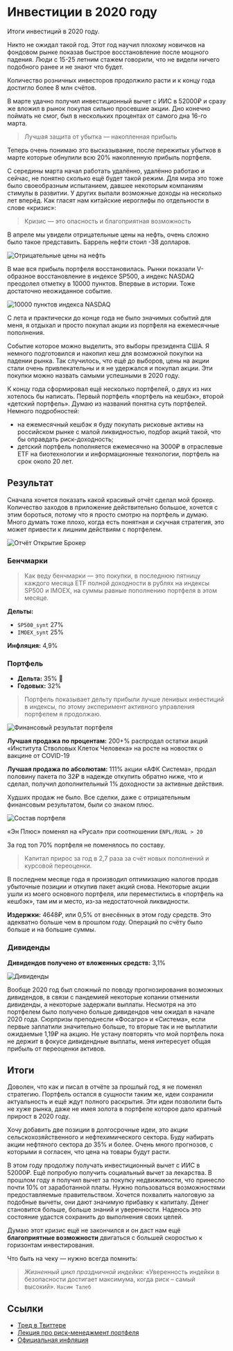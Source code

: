 # Инвестиции в 2020 году

Итоги инвестиций в 2020 году.

Никто не ожидал такой год. Этот год научил плохому новичков на фондовом рынке показав быстрое восстановление после мощного падения. Люди с 15-25 летним стажем говорили, что не видели ничего подобного ранее и не знают что будет.

Количество розничных инвесторов продолжило расти и к концу года достигло более 8 млн счётов.

В марте удачно получил инвестиционный вычет с ИИС в 52000₽ и сразу же вложил в рынок покупая сильно просевшие акции. Дно конечно поймать не смог, был в нескольких процентах от самого дна 16-го марта.

> Лучшая защита от убытка — накопленная прибыль

Теперь очень понимаю это высказывание, после пережитых убытков в марте которые обнулили всю 20% накопленную прибыль портфеля.

С середины марта начал работать удалённо, удалённо работаю и сейчас, не понятно сколько ещё будет такой режим. Для мира это тоже было своеобразным испытанием, давшее некоторым компаниям стимулы в развитии. У других выпали возможные доходы на несколько лет вперёд. Как гласят нам китайские иероглифы по отдельности в слове «кризис»:

> Кризис — это опасность и благоприятная возможность

В апреле мы увидели отрицательные цены на нефть, очень сложно было такое представить. Баррель нефти стоил -38 долларов.

![Отрицательные цены на нефть](wti.jpg)

В мае вся прибыль портфеля восстановилась. Рынки показали V-образное восстановление в индексе SP500, а индекс NASDAQ преодолел отметку в 10000 пунктов. Впервые в истории. Тоже достаточно неожиданное событие.

![10000 пунктов индекса NASDAQ](nasdaq.jpg)

С лета и практически до конце года не было значимых событий для меня, я отдыхал и просто покупал акции из портфеля на ежемесячные пополнения.

Событие которое можно выделить, это выборы президента США. Я немного подготовился и накопил кеш для возможной покупки на падении рынка. Так случилось, что ещё до выборов, цены на акции стали очень привлекательны и я не удержался и покупал акции. Эти покупки можно назвать самыми успешными в 2020 году.

К концу года сформировал ещё несколько портфелей, о двух из них хотелось бы написать. Первый портфель «портфель на кешбэк», второй «детский портфель». Думаю из названий понятна суть портфелей. Немного подробностей:
* на ежемесячный кешбэк я буду покупать рисковые активы на российском рынке с малой ликвидностью, подбор акций такой, что бы оправдать риск-доходность;
* детский портфель пополняется ежемесячно на 3000₽ в отраслевые ETF на биотехнологии и информационные технологии, портфель на срок около 20 лет.

## Результат

Сначала хочется показать какой красивый отчёт сделал мой брокер. Количество заходов в приложение действительно большое, хочется с этим бороться, потому что я просто смотрю на портфель и думаю. Много думать тоже плохо, когда есть понятная и скучная стратегия, это может привести к лишним действиям с портфелем.

![Отчёт Открытие Брокер](open.png)

### Бенчмарки

> Как веду бенчмарки — это покупки, в последнюю пятницу каждого месяца ETF полной доходности в рублях на индексы SP500 и IMOEX, на суммы равные пополнению портфеля в этом месяце.

**Дельты:**
* `SP500_synt` 27%
* `IMOEX_synt` 25%

**Инфляция:** 4,9%

### Портфель

* **Дельта:** 35% 🎉
* **Годовых:** 32%

> Портфель показывает дельту прибыли лучше ленивых инвестиций в индексы, по этому эксперимент активного управления портфелем я продолжаю.

![Финансовый результат портфеля](delta.png)

**Лучшая продажа по процентам:** 200+% распродал остатки акций «Института Стволовых Клеток Человека» на росте на новостях о вакцине от COVID-19

**Лучшая продажа по абсолютам:** 111% акции «АФК Система», продал половину пакета по 32₽ в надежде откупить обратно ниже, что и сделал, получил дополнительный 1% доходности за активные действия.

Худших продаж не было. Все сделки, даже с отрицательным финансовым результатом, были со знаком плюс.

![Состав портфеля](portfolio.jpg)

«Эн Плюс» поменял на «Русал» при соотношении `ENPL/RUAL > 20`

За год топ 70% портфеля не поменялось по составу.

> Капитал прирос за год в 2,7 раза за счёт новых пополнений и курсовой переоценки.

В последнем месяце года я производил оптимизацию налогов продав убыточные позиции и откупив пакет акций снова. Некоторые акции ушли из моего основного портфеля, или переместились в «портфель на кешбэк», там им и место, из-за недостаточной ликвидности.

**Издержки:** 4648₽, или 0,5% от внесённых в этом году средств. Это адекватно больше чем в прошлом году. Операций по счёту было больше и на большие суммы.

### Дивиденды

**Дивидендов получено от вложенных средств:** 3,1%

![Дивиденды](dividend.jpg)

Вообще 2020 год был сложный по поводу прогнозирования возможных дивидендов, в связи с пандемией некоторые копании отменили дивиденды, а некоторые задержали выплаты.
Несмотря на это портфелем было получено больше дивидендов чем ожидал в начале 2020 года. Сюрпризы преподнесли «Фосагро» и «Система», если первые заплатили значительно больше, то вторые так и не выплатили ожидаемые 1,19₽ на акцию. Не устану повторять что мой портфель пока не держит в фокусе дивидендные выплаты, меня интересует общая прибыль от переоценки активов.

## Итоги

Доволен, что как и писал в отчёте за прошлый год, я не поменял стратегию. Портфель остался в сущности таким же, идеи сохранили актуальность и ещё ждут полного раскрытия. Эти идеи позволили быть не хуже рынка, даже не имея золота в портфеле которое дало кратный прирост в 2020 году.

Хочу добавить две позиции в долгосрочные идеи, это акции сельскохозяйственного и нефтехимического сектора. Буду набирать акции нефтяного сектора до 35% и более. Очень много прогнозов, с которыми я согласен, что цена на товары будут расти.

В этом году продолжу получать инвестиционный вычет с ИИС в 52000₽. Ещё попробую получить социальный вычет за лекарства. В прошлом году я получил вычет за покупку недвижимости, что принесло почти 10% от заработанной платы. Нужно пользоваться возможностями предоставляемые правительством. Хочется похвалить налоговую за подобные вычеты, они дают значимую прибавку к капиталу.
Денег становится больше, больше знаний и уверенности. Надеюсь это состояние удастся сохранить до выполнения своих целей.

Думаю этот кризис ещё не закончился и он даст нам ещё **благоприятные возможности** двигаться с большей скоростью к горизонтам инвестирования.

Что быть на чеку — нужно всегда помнить:

> *Жизненный цикл праздничной индейки:*
«Уверенность индейки в безопасности достигает максимума, когда риск – самый высокий». `Насим Талеб`


## Ссылки

* [Тред в Твиттере](https://twitter.com/voischev/status/1224736030802305025)
* [Лекция про риск-менеджмент портфеля](https://youtu.be/aJJ5DEWGvk0)
* [Официальная инфляция](https://cbr.ru/DKP/)
